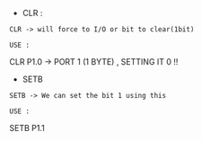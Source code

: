 * CLR :

```CLR -> will force to I/O or bit to clear(1bit)```

```USE :```

CLR  P1.0 -> PORT 1 (1 BYTE) , SETTING IT 0 !!

* SETB

```SETB -> We can set the bit 1 using this```

```USE :```

SETB P1.1 